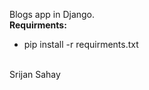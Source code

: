 Blogs app in Django. <br>
<b>Requirments:</b> 
<ul>
  <li>pip install -r requirments.txt</li>
</ul>
<br>
Srijan Sahay
